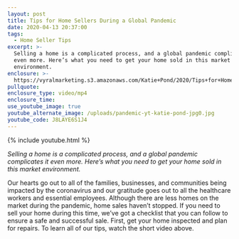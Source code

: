 ```yaml
---
layout: post
title: Tips for Home Sellers During a Global Pandemic
date: 2020-04-13 20:37:00
tags:
  - Home Seller Tips
excerpt: >-
  Selling a home is a complicated process, and a global pandemic complicates it
  even more. Here’s what you need to get your home sold in this market
  environment.
enclosure: >-
  https://vyralmarketing.s3.amazonaws.com/Katie+Pond/2020/Tips+for+Home+Sellers+During+a+Global+Pandemic.mp4
pullquote:
enclosure_type: video/mp4
enclosure_time:
use_youtube_image: true
youtube_alternate_image: /uploads/pandemic-yt-katie-pond-jpg0.jpg
youtube_code: J8LAYE6S1J4
---
```


{% include youtube.html %}

*Selling a home is a complicated process, and a global pandemic complicates it even more. Here’s what you need to get your home sold in this market environment.*

Our hearts go out to all of the families, businesses, and communities being impacted by the coronavirus and our gratitude goes out to all the healthcare workers and essential employees. Although there are less homes on the market during the pandemic, home sales haven’t stopped. If you need to sell your home during this time, we’ve got a checklist that you can follow to ensure a safe and successful sale. First, get your home inspected and plan for repairs. To learn all of our tips, watch the short video above.